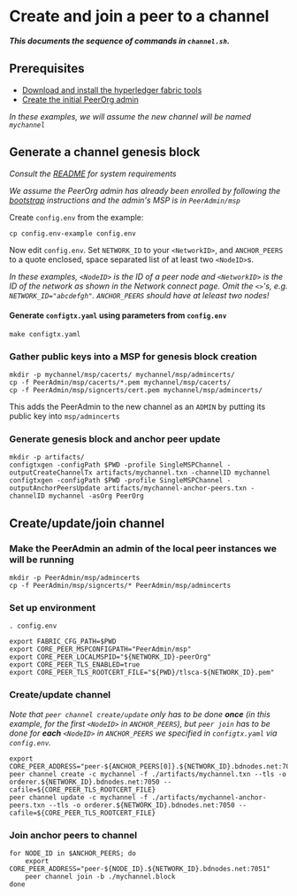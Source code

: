 # Create and join a peer to a channel

***This documents the sequence of commands in `channel.sh`.***

## Prerequisites

* [Download and install the hyperledger fabric tools](Tools.md)
* [Create the initial PeerOrg admin](Bootstrap.md)

*In these examples, we will assume the new channel will be named `mychannel`*

## Generate a channel genesis block

*Consult the [README](README.md) for system requirements*

*We assume the PeerOrg admin has already been enrolled by following the [bootstrap](Bootstrap.md) instructions and the admin's MSP is in `PeerAdmin/msp`*

Create `config.env` from the example:

```shell
cp config.env-example config.env
```

Now edit `config.env`. Set `NETWORK_ID` to your `<NetworkID>`, and `ANCHOR_PEERS` to a quote enclosed, space separated list of at least two `<NodeID>`s.

*In these examples, `<NodeID>` is the ID of a peer node and `<NetworkID>` is the ID of the network as shown in the Network connect page. Omit the `<>`'s, e.g. `NETWORK_ID="abcdefgh"`.
`ANCHOR_PEERS` should have at leleast two nodes!*

#### Generate `configtx.yaml` using parameters from `config.env`

```shell
make configtx.yaml
```

### Gather public keys into a MSP for genesis block creation

```shell
mkdir -p mychannel/msp/cacerts/ mychannel/msp/admincerts/
cp -f PeerAdmin/msp/cacerts/*.pem mychannel/msp/cacerts/
cp -f PeerAdmin/msp/signcerts/cert.pem mychannel/msp/admincerts/
```

This adds the PeerAdmin to the new channel as an `ADMIN` by putting its public key into `msp/admincerts`

### Generate genesis block and anchor peer update

```shell
mkdir -p artifacts/
configtxgen -configPath $PWD -profile SingleMSPChannel -outputCreateChannelTx artifacts/mychannel.txn -channelID mychannel
configtxgen -configPath $PWD -profile SingleMSPChannel -outputAnchorPeersUpdate artifacts/mychannel-anchor-peers.txn -channelID mychannel -asOrg PeerOrg
```

## Create/update/join channel

### Make the PeerAdmin an admin of the local peer instances we will be running
```shell
mkdir -p PeerAdmin/msp/admincerts
cp -f PeerAdmin/msp/signcerts/* PeerAdmin/msp/admincerts
```

### Set up environment

```shell
. config.env

export FABRIC_CFG_PATH=$PWD
export CORE_PEER_MSPCONFIGPATH="PeerAdmin/msp"
export CORE_PEER_LOCALMSPID="${NETWORK_ID}-peerOrg"
export CORE_PEER_TLS_ENABLED=true
export CORE_PEER_TLS_ROOTCERT_FILE="${PWD}/tlsca-${NETWORK_ID}.pem"
```

### Create/update channel

*Note that `peer channel create/update` only has to be done **once** (in this example, for the first `<NodeID>` in `ANCHOR_PEERS`), but `peer join` has to be done for **each** `<NodeID>` in `ANCHOR_PEERS` we specified in `configtx.yaml` via `config.env`.*

```shell
export CORE_PEER_ADDRESS="peer-${ANCHOR_PEERS[0]}.${NETWORK_ID}.bdnodes.net:7051"
peer channel create -c mychannel -f ./artifacts/mychannel.txn --tls -o orderer.${NETWORK_ID}.bdnodes.net:7050 --cafile=${CORE_PEER_TLS_ROOTCERT_FILE}
peer channel update -c mychannel -f ./artifacts/mychannel-anchor-peers.txn --tls -o orderer.${NETWORK_ID}.bdnodes.net:7050 --cafile=${CORE_PEER_TLS_ROOTCERT_FILE}
```

### Join anchor peers to channel

```shell
for NODE_ID in $ANCHOR_PEERS; do
    export CORE_PEER_ADDRESS="peer-${NODE_ID}.${NETWORK_ID}.bdnodes.net:7051"
    peer channel join -b ./mychannel.block
done
```
